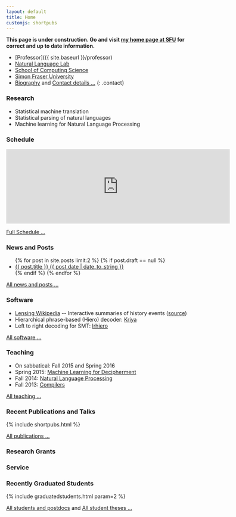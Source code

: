 ```yaml
---
layout: default
title: Home
customjs: shortpubs
---
```


**This page is under construction. Go and visit [my home page at SFU](http://www.cs.sfu.ca/~anoop/) for correct and up to date information.**

* [Professor]({{ site.baseurl }}/professor)
* [Natural Language Lab](http://natlang.cs.sfu.ca)
* [School of Computing Science](http://www.cs.sfu.ca/)
* [Simon Fraser University](http://www.sfu.ca)
* <span class="moreinfo"><a href="{{ site.baseurl }}/biography">Biography</a> and <a href="{{ site.baseurl }}/contact">Contact details ...</a></span>
{: .contact}

### Research

* Statistical machine translation
* Statistical parsing of natural languages
* Machine learning for Natural Language Processing

### Schedule

<iframe src="https://calendar.google.com/calendar/embed?showTitle=0&amp;showPrint=0&amp;showCalendars=0&amp;mode=AGENDA&amp;height=200&amp;wkst=1&amp;bgcolor=%23FFFFFF&amp;src=canadian%40holiday.calendar.google.com&amp;color=%235229A3&amp;src=l0fdahjlgf25v808cnsfp87b38%40group.calendar.google.com&amp;color=%2329527A&amp;src=gsrb686df4mefnaegqgs8kug8k%40group.calendar.google.com&amp;color=%23182C57&amp;src=qgs97od9ef8t1582k2rqomv5ho%40group.calendar.google.com&amp;color=%232952A3&amp;src=5r8pdvqu1avl1473japs3dcevg%40group.calendar.google.com&amp;color=%231B887A&amp;ctz=America%2FVancouver" style="border-width:0" width="600" height="200" frameborder="0" scrolling="no"></iframe>

<p><span class="moreinfo"><a href="{{ site.baseurl }}/schedule">Full Schedule ...</a></span></p>

### News and Posts

<ul class="posts">
  {% for post in site.posts limit:2 %}
    {% if post.draft == null %}
      <li>
        <a href="{{ post.url }}">
          <div>
            <span class="title">{{ post.title }}</span>
            <span class="date">{{ post.date | date_to_string }}</span>
          </div>
        </a>
      </li>
    {% endif %}
  {% endfor %}
</ul>
<p><span class="moreinfo"><a href="{{ site.baseurl }}/news">All news and posts ...</a></span></p>

### Software

* [Lensing Wikipedia](http://lensingwikipedia.cs.sfu.ca) -- Interactive summaries of history events ([source](https://github.com/sfu-natlang/lensingwikipedia))
* Hierarchical phrase-based (Hiero) decoder: [Kriya](https://github.com/sfu-natlang/Kriya) 
* Left to right decoding for SMT: [lrhiero](https://github.com/sfu-natlang/lrhiero)
<p><span class="moreinfo"><a href="{{ site.baseurl }}/software">All software ...</a></span></p>

### Teaching

* On sabbatical: Fall 2015 and Spring 2016
* Spring 2015: [Machine Learning for Decipherment](http://anoopsarkar.github.io/decipherment-class/)
* Fall 2014: [Natural Language Processing](http://anoopsarkar.github.io/nlp-class/)
* Fall 2013: [Compilers](http://www.cs.sfu.ca/~anoop/teaching/CMPT-379-Fall-2013/)
<p><span class="moreinfo"><a href="{{ site.baseurl }}/teaching">All teaching ...</a></span></p>

### Recent Publications and Talks

{% include shortpubs.html %}

<p><span class="moreinfo"><a href="{{ site.baseurl }}/publications">All publications ...</a></span></p>

### Research Grants

### Service

### Recently Graduated Students

{% include graduatedstudents.html param=2 %}

<p><span class="moreinfo"><a href="{{ site.baseurl }}/people">All students and postdocs</a> and <a href="{{ site.baseurl }}/theses">All student theses ...</a></span></p>

